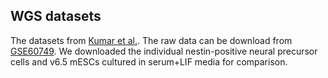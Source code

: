 ## WGS datasets
The datasets from [Kumar et al.](https://www.nature.com/articles/nature13920). The raw data can be download from [GSE60749](https://www.ncbi.nlm.nih.gov/geo/query/acc.cgi?acc=GSE60749). We downloaded the individual nestin-positive neural precursor cells and v6.5 mESCs cultured in serum+LIF media for comparison.
